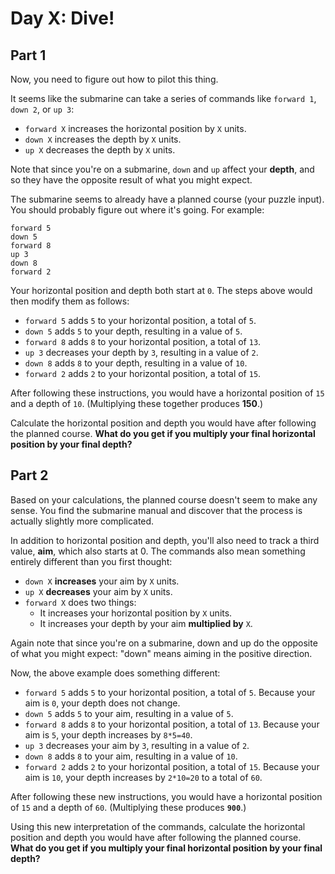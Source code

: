 # Day X: Dive!

## Part 1

Now, you need to figure out how to pilot this thing.

It seems like the submarine can take a series of commands like `forward 1`, `down 2`, or `up 3`:

 - `forward X` increases the horizontal position by `X` units.
 - `down X` increases the depth by `X` units.
 - `up X` decreases the depth by `X` units.

Note that since you're on a submarine, `down` and `up` affect your **depth**, and so they have the opposite result of what you might expect.

The submarine seems to already have a planned course (your puzzle input). You should probably figure out where it's going. For example:

```
forward 5
down 5
forward 8
up 3
down 8
forward 2
```
Your horizontal position and depth both start at `0`. The steps above would then modify them as follows:

- `forward 5` adds `5` to your horizontal position, a total of `5`.
- `down 5` adds `5` to your depth, resulting in a value of `5`.
- `forward 8` adds `8` to your horizontal position, a total of `13`.
- `up 3` decreases your depth by `3`, resulting in a value of `2`. 
- `down 8` adds `8` to your depth, resulting in a value of `10`. 
- `forward 2` adds `2` to your horizontal position, a total of `15`.

After following these instructions, you would have a horizontal position of `15` and a depth of `10`. (Multiplying these together produces **150**.)

Calculate the horizontal position and depth you would have after following the planned course. **What do you get if you multiply your final horizontal position by your final depth?**

## Part 2

Based on your calculations, the planned course doesn't seem to make any sense. You find the submarine manual and discover that the process is actually slightly more complicated.

In addition to horizontal position and depth, you'll also need to track a third value, **aim**, which also starts at 0. The commands also mean something entirely different than you first thought:

 - `down X` **increases** your aim by `X` units.
 - `up X` **decreases** your aim by `X` units. 
 - `forward X` does two things:
   - It increases your horizontal position by `X` units.
   - It increases your depth by your aim **multiplied by** `X`.
   
Again note that since you're on a submarine, down and up do the opposite of what you might expect: "down" means aiming in the positive direction.

Now, the above example does something different:

 - `forward 5` adds `5` to your horizontal position, a total of `5`. Because your aim is `0`, your depth does not change.
 - `down 5` adds `5` to your aim, resulting in a value of `5`.
 - `forward 8` adds `8` to your horizontal position, a total of `13`. Because your aim is `5`, your depth increases by `8*5=40`. 
 - `up 3` decreases your aim by `3`, resulting in a value of `2`. 
 - `down 8` adds `8` to your aim, resulting in a value of `10`.
 - `forward 2` adds `2` to your horizontal position, a total of `15`. Because your aim is `10`, your depth increases by `2*10=20` to a total of `60`.

After following these new instructions, you would have a horizontal position of `15` and a depth of `60`. (Multiplying these produces **`900`**.)

Using this new interpretation of the commands, calculate the horizontal position and depth you would have after following the planned course. **What do you get if you multiply your final horizontal position by your final depth?**